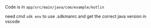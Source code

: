 Code is in `app/src/main/java/com/example/kotlin`

need cmd `sdk env` to use .sdkmanrc and get the correct java version in vscode
